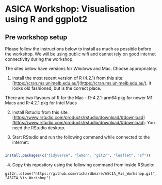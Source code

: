 # ASICA Workshop: Visualisation using R and ggplot2

## Pre workshop setup

Please follow the instructions below to install as much as possible
before the workshop. We will be using public wifi and cannot rely
on good internet connectivity during the workshop.

The sites below have versions for Windows and Mac. Choose appropriately.

1. Install the most recent version of R (4.2.1) from this site: [https://cran.ms.unimelb.edu.au/](https://cran.ms.unimelb.edu.au/). It looks old fashioned, but is the correct place.

There are two flavours of R for the Mac - R-4.2.1-arm64.pkg for newer M1 Macs and R-4.2.1.pkg for Intel Macs

2. Install Rstudio from this site: [https://www.rstudio.com/products/rstudio/download/#download](https://www.rstudio.com/products/rstudio/download/#download). You need the RStudio desktop.

3. Start RStudio and run the following command while connected to the internet:

```R

install.packages(c("tidyverse", "lemon", "git2r", "leaflet", "sf"))

```

4. Copy this repository using the following command from inside RStudio:

```
git2r::clone("https://github.com/richardbeare/ASCIA_Vis_Workshop.git", "ASCIA_Vis_Workshop")

```
